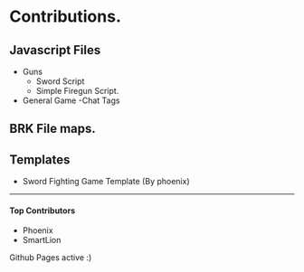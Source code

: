# Contributions.

## Javascript Files
- Guns
  - Sword Script
  - Simple Firegun Script.
- General Game
  -Chat Tags
## BRK File maps.

## Templates

- Sword Fighting Game Template (By phoenix)
-----

#### Top Contributors

+ Phoenix
+ SmartLion


Github Pages active :)
